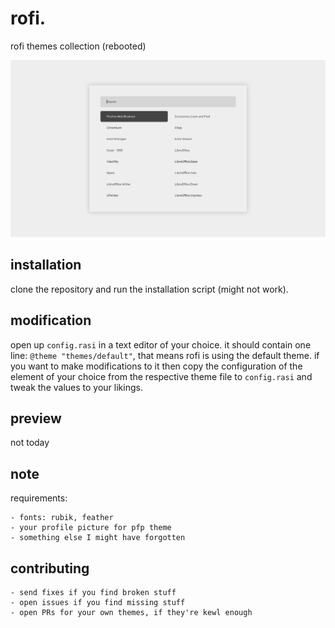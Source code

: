 # rofi.

rofi themes collection (rebooted)

<img src="scrots/next.png" alt="the 'next' rofi theme, updated periodically"></img>

## installation
clone the repository and run the installation script (might not work).

## modification
open up `config.rasi` in a text editor of your choice. 
it should contain one line: `@theme "themes/default"`, that means rofi is using the default theme.
if you want to make modifications to it then copy the configuration of the element of your choice from the respective theme file to `config.rasi` and tweak the values to your likings.

## preview
not today

## note
requirements:

    - fonts: rubik, feather
    - your profile picture for pfp theme
    - something else I might have forgotten

## contributing

    - send fixes if you find broken stuff
    - open issues if you find missing stuff
    - open PRs for your own themes, if they're kewl enough

